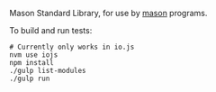 Mason Standard Library, for use by [mason](https://andy-hanson.github.io/mason) programs.

To build and run tests:

	# Currently only works in io.js
	nvm use iojs
	npm install
	./gulp list-modules
	./gulp run
